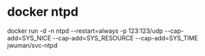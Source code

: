 # docker ntpd

docker run -d -n ntpd --restart=always -p 123:123/udp --cap-add=SYS_NICE --cap-add=SYS_RESOURCE --cap-add=SYS_TIME jwuman/svc-ntpd
